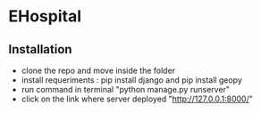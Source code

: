# EHospital

## Installation
- clone the repo and move inside the folder
- install requeriments : pip install django and pip install geopy
- run command in terminal "python manage.py runserver"
- click on the link where server deployed "http://127.0.0.1:8000/"
